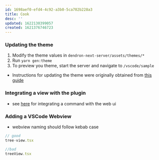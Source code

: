 ```yaml
---
id: 1698aef0-efd4-4c92-a3b0-5ca702b228a3
title: Cook
desc: ''
updated: 1622130399057
created: 1621376746723
---
```



### Updating the theme

1. Modify the theme values in `dendron-next-server/assets/themes/*`
1. Run `yarn gen:theme`
1. To preview you theme, start the server and navigate to `/vscode/sample` 

- Instructions for updating the theme were originally obtained from [this guide](https://dev.to/joserfelix/dynamic-theme-switching-in-ant-design-how-to-change-between-light-and-dark-themes-5b8p)

### Integrating a view with the plugin

- see [here](https://github.com/dendronhq/dendron/blob/master/packages/plugin-core/src/commands/ConfigureWithUI.ts#L22:L22) for integrating a command with the web ui


### Adding a VSCode Webview
- webview naming should follow kebab case
```ts
// good
tree-view.tsx

//bad
treeView.tsx
```
